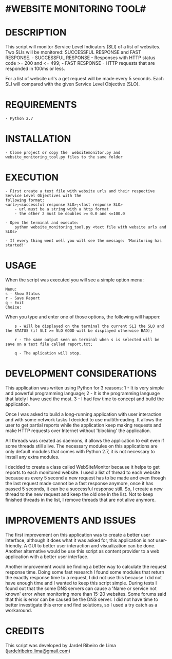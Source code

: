 # #WEBSITE MONITORING TOOL#


# DESCRIPTION

This script will monitor Service Level Indicators (SLI) of a list of websites. Two SLIs will be monitored:
SUCCESSFUL RESPONSE and FAST RESPONSE.
    - SUCCESSFUL RESPONSE - Responses with HTTP status code >= 200 and <= 499;
    - FAST RESPONSE - HTTP requests that are responded in 100ms or less.

For a list of website url's a get request will be made every 5 seconds. Each SLI will compared with the given
Service Level Objective (SLO).


# REQUIREMENTS

    - Python 2.7


# INSTALLATION

    - Clone project or copy the  websitemonitor.py and website_monitoring_tool.py files to the same folder


# EXECUTION

    - First create a text file with website urls and their respective Service Level Objectives with the
    following format:
    <url>;<successful response SLO>;<fast response SLO>
        - url must be a string with a http format
        - the other 2 must be doubles >= 0.0 and <=100.0

    - Open the terminal and execute:
        python website_monitoring_tool.py <text file with website urls and SLOs>

    - If every thing went well you will see the message: 'Monitoring has started!'


# USAGE

When the script was executed you will see a simple option menu:
    
    Menu:
    s - Show Status
    r - Save Report
    q - Exit
    Choice:

   When you type and enter one of those options, the following will happen:

        s - Will be displayed on the terminal the current SLI the SLO and the STATUS (if SLI >= SLO GOOD will be displayed otherwise BAD);

        r - The same output seen on terminal when s is selected will be save on a text file called report.txt;

        q - The aplication will stop.


# DEVELOPMENT CONSIDERATIONS

This application was writen using Python for 3 reasons:
    1 - It is very simple and powerful programming language;
    2 - It is the programming language that lately I have used the most.
    3 - I had few time to concept and build the application.

Once I was asked to build a long-running application with user interaction and with some network tasks
I decided to use multithreading. It allows the user to get partial reports while the application keep making
requests and make HTTP requests over Internet without 'blocking' the application.

All threads was created as daemons, it allows the application to exit even if some threads still alive. The
necessary modules on this applications are only default modules that comes with Python 2.7, it is not
necessary to install any extra modules.

I decided to create a class called WebSiteMonitor because it helps to get reports to each monitored website.
I used a list of thread to each website because as every 5 second a new request has to be made
and even though the last request made cannot be a fast response anymore, once it has passed 5 seconds, it can be
a successful response still. So, I create a new thread to the new request and keep the old one in the list.
Not to keep finished threads in the list, I remove threads that are not alive anymore.

# IMPROVEMENTS AND ISSUES

The first improvement on this application was to create a better user interface, although it does what
it was asked for, this application is not user-friendly. A GUI to better user interaction and visualization
can be done. Another alternative would be use this script as content provider to a web application with a better
user interface.

Another improvement would be finding a better way to calculate the request response time. Doing some fast
research I found some modules that return the exactly response time to a request, I did not use this because
I did not have enough time and I wanted to keep this script simple. During tests I found out that the some
DNS servers can cause a 'Name or service not known' error when monitoring more than 15-20 websites.
Some forums said that this is error can be caused be the DNS server. I did not have time to better investigate
this error and find solutions, so I used a try catch as a workaround.

# CREDITS

This script was developed by Jardel Ribeiro de Lima (jardelribeiro.lima@gmail.com)





